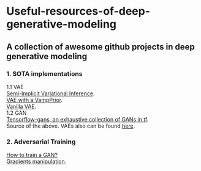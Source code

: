 # Useful-resources-of-deep-generative-modeling
## A collection of awesome github projects in deep generative modeling

### 1. SOTA implementations
  1.1 VAE  
    [Semi-Implicit Variational Inference](https://github.com/mingzhang-yin/SIVI).    
    [VAE with a VampPrior](https://github.com/jmtomczak/vae_vampprior).    
    [Vanilla VAE](https://github.com/hwalsuklee/tensorflow-mnist-VAE).  
  1.2 GAN  
    [Tensorflow-gans, an exhaustive collection of GANs in tf](https://github.com/TwistedW/tensorflow-GANs).   
    Source of the above. VAEs also can be found [here](https://github.com/hwalsuklee/tensorflow-generative-model-collections).  
    
### 2. Adversarial Training
  [How to train a GAN?](https://github.com/soumith/ganhacks)  
  [Gradients manipulation](https://github.com/pumpikano/tf-dann).  
